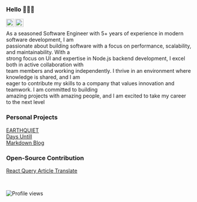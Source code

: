 
<!-- **garbalau-github/garbalau-github** is a ✨ _special_ ✨ repository because its `README.md` (this file) appears on your GitHub profile. -->


### Hello 🧘🏻‍♂️

<a target="_blank" href="https://twitter.com/garbalau_n">
  <img align="left" alt="Twitter" width="22px" src="https://cdn.jsdelivr.net/npm/simple-icons@v3/icons/twitter.svg" />
</a>
<a target="_blank" href="https://www.linkedin.com/in/garbalau-in/">
  <img align="left" alt="Resume" width="22px" src="https://cdn.jsdelivr.net/npm/simple-icons@v3/icons/linkedin.svg" />
</a>

<br />

As a seasoned Software Engineer with 5+ years of experience in modern software development, I am <br>
passionate about building software with a focus on performance, scalability, and maintainability. With a <br>
strong focus on UI and expertise in Node.js backend development, I excel both in active collaboration with <br>
team members and working independently. I thrive in an environment where knowledge is shared, and I am <br>
eager to contribute my skills to a company that values innovation and teamwork. I am committed to building <br>
amazing projects with amazing people, and I am excited to take my career to the next level


### Personal Projects

[EARTHQUIET](https://www.earthquiet.com/) <br>
[Days Untill](https://garbalau-github.github.io/days-until.github.io/) <br>
[Markdown Blog](https://garbalau-blog.vercel.app/blog)

### Open-Source Contribution

[React Query Article Translate](https://github.com/TkDodo/blog/pull/183)

<br />

![Profile views](https://komarev.com/ghpvc/?username=garbalau-github&color=green)
